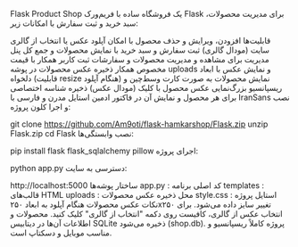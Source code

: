 Flask Product Shop
یک فروشگاه ساده با فریم‌ورک Flask برای مدیریت محصولات، سبد خرید و ثبت سفارش با امکانات زیر:

قابلیت‌ها
افزودن، ویرایش و حذف محصول با امکان آپلود عکس یا انتخاب از گالری سایت (مودال گالری)
ثبت سفارش و سبد خرید با نمایش محصولات و جمع کل
پنل مدیریت برای مشاهده و مدیریت محصولات و سفارشات
ثبت کاربر همکار با قیمت مخصوص همکار
ذخیره عکس محصولات در پوشه uploads و نمایش عکس با ابعاد دلخواه (قابلیت resize هنگام آپلود)
نمایش محصولات به صورت کارت وسط‌چین و ریسپانسیو
بزرگ‌نمایی عکس محصول با کلیک (مودال عکس)
ذخیره شناسه اختصاصی برای هر محصول و نمایش آن در فاکتور ادمین
استایل مدرن و فارسی با IranSans
نصب و اجرا
کلون پروژه:


git clone https://github.com/Am9oti/flask-hamkarshop/Flask.zip
unzip Flask.zip
cd Flask
نصب وابستگی‌ها:


pip install flask flask_sqlalchemy pillow
اجرای پروژه:


python app.py
دسترسی به سایت:


http://localhost:5000
ساختار پوشه‌ها
app.py : کد اصلی برنامه
templates : قالب‌های HTML
uploads : محل ذخیره عکس محصولات
style.css : استایل پروژه
نکات
عکس محصولات هنگام آپلود به ابعاد ۲۵۰x۲۵۰ تغییر سایز داده می‌شود.
برای انتخاب عکس از گالری، کافیست روی دکمه "انتخاب از گالری" کلیک کنید.
محصولات و اطلاعات آن‌ها در دیتابیس SQLite ذخیره می‌شود (shop.db).
پروژه کاملاً ریسپانسیو و مناسب موبایل و دسکتاپ است.
